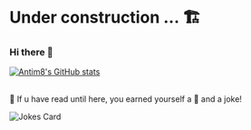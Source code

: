 # Under construction ... 🏗

### Hi there 👋

<!--
**Antim8/Antim8** is a ✨ _special_ ✨ repository because its `README.md` (this file) appears on your GitHub profile.

Here are some ideas to get you started:

- 🔭 I’m currently working on ...
- 🌱 I’m currently learning ...
- 👯 I’m looking to collaborate on ...
- 🤔 I’m looking for help with ...
- 💬 Ask me about ...
- 📫 How to reach me: ...
- 😄 Pronouns: ...
- ⚡ Fun fact: ...
-->

[![Antim8's GitHub stats](https://github-readme-stats.vercel.app/api?username=antim8&hide=contribs,issues&count_private=true&show_icons=true&theme=cobalt&hide_border=true)](https://github.com/anuraghazra/github-readme-stats)
<br>
<br>

🏁 If u have read until here, you earned yourself a 🍪 and a joke!

![Jokes Card](https://readme-jokes.vercel.app/api?hideBorder=true&theme=cobalt)
